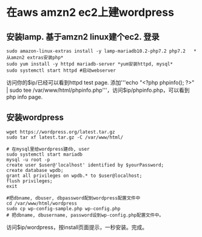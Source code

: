 # 在aws amzn2 ec2上建wordpress

## 安装lamp. 基于amzn2 linux建个ec2. 登录

    sudo amazon-linux-extras install -y lamp-mariadb10.2-php7.2 php7.2   *从amzn2 extras安装php*
    sudo yum install -y httpd mariadb-server *yum安装httpd, mysql*
    sudo systemctl start httpd #启动webserver
    
访问你的$ip/已经可以看到httpd test page.   
添加'''echo "<?php phpinfo(); ?>" | sudo tee /var/www/html/phpinfo.php'''，访问$ip/phpinfo.php，可以看到php info page.

## 安装wordpress

    wget https://wordpress.org/latest.tar.gz
    sudo tar xf latest.tar.gz -C /var/www/html/
    
    # 在mysql里给wordpress建db, user
    sudo systemctl start mariadb
    mysql -u root -p
    create user $user@'localhost' identified by $yourPassword;
    create database wpdb;
    grant all privileges on wpdb.* to $user@localhost;
    flush privileges;
    exit
    
    #把dbname, dbuser, dbpassword配到wordpress配置文件中
    cd /var/www/html/wordpress
    sudo cp wp-config-sample.php wp-config.php
    # 把dbname, dbusername, password设到wp-config.php配置文件中。
    
访问$ip/wordpress，按install页面提示，一秒安装。完成。
